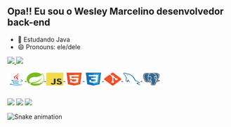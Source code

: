 ## Opa!! Eu sou o Wesley Marcelino desenvolvedor back-end

- 🌱 Estudando Java
- 😄 Pronouns: ele/dele

<div>
    <a href="https://github.com/wesleylmarcelino">
    <img height="165em" src="https://github-readme-stats.vercel.app/api?username=wesleylmarcelino&show_icons=true&theme=github_dark&include_all_commits=true&count_private=true"/>
     <img height="165em" src="https://github-readme-stats.vercel.app/api/top-langs/?username=wesleylmarcelino&layout=compact&langs_count=16&theme=github_dark"/>
</div>

<div style="display: inline_block"><br>
    <img align="center" alt="wesley-java" height="30" width="40" src="https://raw.githubusercontent.com/devicons/devicon/1119b9f84c0290e0f0b38982099a2bd027a48bf1/icons/java/java-original.svg">
     <img align="center" alt="wesley-spring" height="30" width="40" src="https://raw.githubusercontent.com/devicons/devicon/1119b9f84c0290e0f0b38982099a2bd027a48bf1/icons/spring/spring-original.svg">
     <img align="center" alt="wesley-js" height="30" width="40" src="https://raw.githubusercontent.com/devicons/devicon/1119b9f84c0290e0f0b38982099a2bd027a48bf1/icons/javascript/javascript-original.svg">
     <img align="center" alt="wesley-html5" height="30" width="40" src="https://raw.githubusercontent.com/devicons/devicon/1119b9f84c0290e0f0b38982099a2bd027a48bf1/icons/html5/html5-original.svg">
     <img align="center" alt="wesley-css3" height="30" width="40" src="https://raw.githubusercontent.com/devicons/devicon/1119b9f84c0290e0f0b38982099a2bd027a48bf1/icons/css3/css3-original.svg">
     <img align="center" alt="wesley-git" height="30" width="40" src="https://raw.githubusercontent.com/devicons/devicon/1119b9f84c0290e0f0b38982099a2bd027a48bf1/icons/git/git-original.svg">
     <img align="center" alt="wesley-mysql" height="30" width="40" src="https://raw.githubusercontent.com/devicons/devicon/1119b9f84c0290e0f0b38982099a2bd027a48bf1/icons/mysql/mysql-original.svg">
     <img align="center" alt="wesley-postgre" height="30" width="40" src="https://raw.githubusercontent.com/devicons/devicon/1119b9f84c0290e0f0b38982099a2bd027a48bf1/icons/postgresql/postgresql-original.svg">
</div>
  
  ##
  
  <div>
    <a href="https://www.linkedin.com/in/wesley-marcelino-developer/" target="_blank"><img src="https://img.shields.io/badge/LinkedIn-0077B5?style=for-the-badge&logo=linkedin&logoColor=white" target="_blank"></a>
    <a href="malito:wesleymarcelino.jf@gmail.com" target="_blank"><img src="https://img.shields.io/badge/Gmail-D14836?style=for-the-badge&logo=gmail&logoColor=white" target="_blank"></a>
    <a href="https://gitlab.com/wesleyLuciano" target="_blank"><img src="https://img.shields.io/badge/GitLab-330F63?style=for-the-badge&logo=gitlab&logoColor=white" target="_blank"></a>
  </div>
  
  ![Snake animation](https://github.com/wesleylmarcelino/wesleylmarcelino/blob/output/github-contribution-grid-snake.svg)
